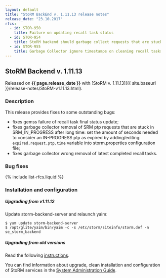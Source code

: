 ```yaml
---
layout: default
title: "StoRM BackEnd v. 1.11.13 release notes"
release_date: "23.10.2017"
rfcs:
  - id: STOR-950
    title: Failure on updating recall task status
  - id: STOR-954
    title: StoRM backend should garbage collect requests that are stuck in SRM_IN_PROGRESS for a configurable amount of time
  - id: STOR-955
    title: Garbage Collector ignore timestamps on cleaning recall tasks
---
```


## StoRM Backend v. 1.11.13

Released on **{{ page.release_date }}** with [StoRM v. 1.11.13]({{ site.baseurl }}/release-notes/StoRM-v1.11.13.html).

### Description

This release provides fixes to some outstanding bugs:

* fixes gemss failure of recall task final status update;
* fixes garbage collector removal of SRM ptp requests that are stuck in SRM_IN_PROGRESS after long time: set the amount of seconds needed to consider an IN-PROGRESS ptp as expired by adding/editing `expired.request.ptp.time` variable into storm.properties configuration file; 
* fixes garbage collector wrong removal of latest completed recall tasks.

### Bug fixes

{% include list-rfcs.liquid %}

### Installation and configuration

##### Upgrading from v1.11.12

Update storm-backend-server and relaunch yaim:

    $ yum update storm-backend-server
    $ /opt/glite/yaim/bin/yaim -c -s /etc/storm/siteinfo/storm.def -n se_storm_backend

##### Upgrading from old versions

Read the following [instructions][upgrading-old].

You can find information about upgrade, clean installation and configuration of
StoRM services in the [System Administration Guide][storm-sysadmin-guide].

[upgrading-old]: {{site.baseurl}}/documentation/sysadmin-guide/1.11.12/#upgrading
[storm-sysadmin-guide]: {{site.baseurl}}/documentation/sysadmin-guide/1.11.13

